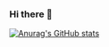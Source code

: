 ### Hi there 👋
[![Anurag's GitHub stats](https://github-readme-stats.vercel.app/api?username=nandanpi)](https://github.com/anuraghazra/github-readme-stats)


<!--
**nandanpi/nandanpi** is a ✨ _special_ ✨ repository because its `README.md` (this file) appears on your GitHub profile.

Here are some ideas to get you started:

- 🔭 I’m currently working on ...
- 🌱 I’m currently learning ...
- 👯 I’m looking to collaborate on ...
- 🤔 I’m looking for help with ...
- 💬 Ask me about ...
- 📫 How to reach me: ...
- 😄 Pronouns: ...
- ⚡ Fun fact: ...
-->
